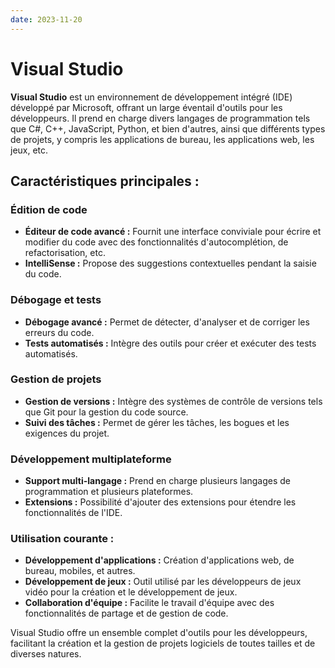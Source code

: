 ```yaml
---
date: 2023-11-20
---
```

# Visual Studio

**Visual Studio** est un environnement de développement intégré (IDE) développé par Microsoft, offrant un large éventail d'outils pour les développeurs. Il prend en charge divers langages de programmation tels que C#, C++, JavaScript, Python, et bien d'autres, ainsi que différents types de projets, y compris les applications de bureau, les applications web, les jeux, etc.

## Caractéristiques principales :

### Édition de code

- **Éditeur de code avancé :** Fournit une interface conviviale pour écrire et modifier du code avec des fonctionnalités d'autocomplétion, de refactorisation, etc.
- **IntelliSense :** Propose des suggestions contextuelles pendant la saisie du code.

### Débogage et tests

- **Débogage avancé :** Permet de détecter, d'analyser et de corriger les erreurs du code.
- **Tests automatisés :** Intègre des outils pour créer et exécuter des tests automatisés.

### Gestion de projets

- **Gestion de versions :** Intègre des systèmes de contrôle de versions tels que Git pour la gestion du code source.
- **Suivi des tâches :** Permet de gérer les tâches, les bogues et les exigences du projet.

### Développement multiplateforme

- **Support multi-langage :** Prend en charge plusieurs langages de programmation et plusieurs plateformes.
- **Extensions :** Possibilité d'ajouter des extensions pour étendre les fonctionnalités de l'IDE.

### Utilisation courante :

- **Développement d'applications :** Création d'applications web, de bureau, mobiles, et autres.
- **Développement de jeux :** Outil utilisé par les développeurs de jeux vidéo pour la création et le développement de jeux.
- **Collaboration d'équipe :** Facilite le travail d'équipe avec des fonctionnalités de partage et de gestion de code.

Visual Studio offre un ensemble complet d'outils pour les développeurs, facilitant la création et la gestion de projets logiciels de toutes tailles et de diverses natures.